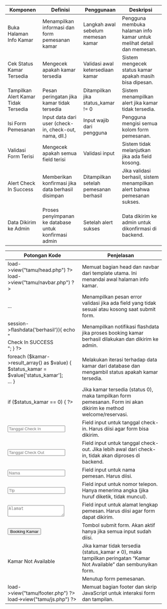 



Komponen                             | Definisi                                               | Penggunaan                             | Deskripsi                                                                |
| ------------------------------------ | ------------------------------------------------------ | -------------------------------------- | ------------------------------------------------------------------------ |
| Buka Halaman Info Kamar              | Menampilkan informasi dan form pemesanan kamar         | Langkah awal sebelum memesan kamar     | Pengguna membuka halaman info kamar untuk melihat detail dan memesan.    |
| Cek Status Kamar Tersedia            | Mengecek apakah kamar tersedia                         | Validasi awal ketersediaan kamar       | Sistem mengecek status kamar apakah masih bisa dipesan.                  |
| Tampilkan Alert Kamar Tidak Tersedia | Pesan peringatan jika kamar tidak tersedia             | Ditampilkan jika status\_kamar != 0    | Sistem menampilkan alert jika kamar tidak tersedia.                      |
| Isi Form Pemesanan                   | Input data dari user (check-in, check-out, nama, dll.) | Input wajib dari pengguna              | Pengguna mengisi semua kolom form pemesanan.                             |
| Validasi Form Terisi                 | Mengecek apakah semua field terisi                     | Validasi input                         | Sistem tidak melanjutkan jika ada field kosong.                          |
| Alert Check In Success               | Memberikan konfirmasi jika data berhasil disimpan      | Ditampilkan setelah pemesanan berhasil | Jika validasi berhasil, sistem menampilkan alert bahwa pemesanan sukses. |
| Data Dikirim ke Admin                | Proses penyimpanan ke database untuk konfirmasi admin  | Setelah alert sukses                   | Data dikirim ke admin untuk dikonfirmasi di backend.                     |

| Potongan Kode                                                                                                         | Penjelasan                                                                                                           |
| --------------------------------------------------------------------------------------------------------------------- | -------------------------------------------------------------------------------------------------------------------- |
| <?php $this->load->view("tamu/head.php") ?> <br> <?php $this->load->view("tamu/navbar.php") ?>                        | Memuat bagian head dan navbar dari template utama. Ini menandai awal halaman info kamar.                             |
| <?php if(validation_errors()) { ?> ... <?php echo validation_errors(); ?> <?php } ?>                                  | Menampilkan pesan error validasi jika ada field yang tidak sesuai atau kosong saat submit form.                      |
| <?php if($this->session->flashdata('berhasil')){ echo "<div class='alert alert-success'>Check In SUCCESS</div>"; } ?> | Menampilkan notifikasi flashdata jika proses booking kamar berhasil dilakukan dan dikirim ke admin.                  |
| foreach (\$kamar->result\_array() as \$value) { <br> \$status\_kamar = \$value\['status\_kamar']; <br> ... }          | Melakukan iterasi terhadap data kamar dari database dan mengambil status apakah kamar tersedia.                      |
| if (\$status\_kamar == 0) { ?> <br> <?php echo form_open('welcome/reservasi/'); ?>                                    | Jika kamar tersedia (status 0), maka tampilkan form pemesanan. Form ini akan dikirim ke method welcome/reservasi.    |
| <input type="text" name="tgl_reservasi_masuk" placeholder="Tanggal Check In">                                         | Field input untuk tanggal check-in. Harus diisi agar form bisa dikirim.                                              |
| <input type="text" name="tgl_reservasi_keluar" placeholder="Tanggal Check Out">                                       | Field input untuk tanggal check-out. Jika lebih awal dari check-in, tidak akan diproses di backend.                  |
| <input type="text" name="nama_reservasi" placeholder="Nama">                                                          | Field input untuk nama pemesan. Harus diisi.                                                                         |
| <input type="number" name="tlp_reservasi" placeholder="Tlp">                                                          | Field input untuk nomor telepon. Hanya menerima angka (jika huruf diketik, tidak muncul).                            |
| <textarea name="alamat_reservasi" placeholder="Alamat"></textarea>                                                    | Field input untuk alamat lengkap pemesan. Harus diisi agar form dapat dikirim.                                       |
| <button type="submit" class="btn btn-primary">Booking Kamar</button>                                                  | Tombol submit form. Akan aktif hanya jika semua input sudah diisi.                                                   |
| <?php } else { ?> <br> <div class='alert alert-danger'>Kamar Not Available</div> <?php } ?>                           | Jika kamar tidak tersedia (status\_kamar ≠ 0), maka tampilkan peringatan “Kamar Not Available” dan sembunyikan form. |
| <?php echo form_close(); ?>                                                                                           | Menutup form pemesanan.                                                                                              |
| <?php $this->load->view("tamu/footer.php") ?> <br> <?php $this->load->view("tamu/js.php") ?>                          | Memuat bagian footer dan skrip JavaScript untuk interaksi form dan tampilan.                                         |
